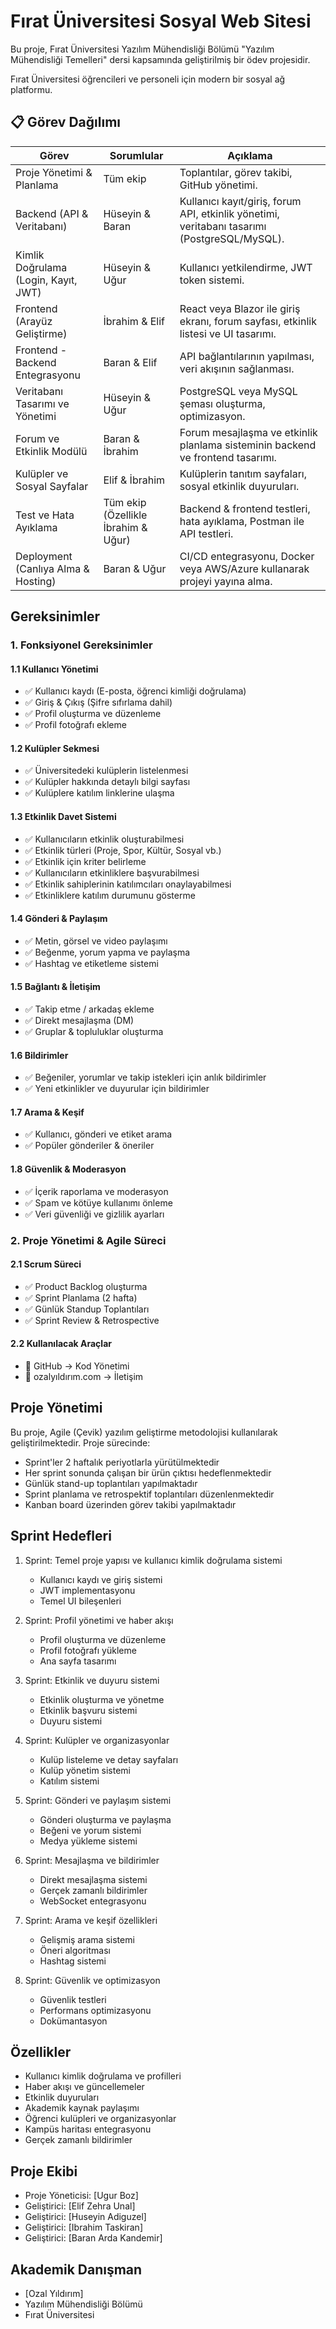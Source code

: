 # Fırat Üniversitesi Sosyal Web Sitesi

Bu proje, Fırat Üniversitesi Yazılım Mühendisliği Bölümü "Yazılım Mühendisliği Temelleri" dersi kapsamında geliştirilmiş bir ödev projesidir.

Fırat Üniversitesi öğrencileri ve personeli için modern bir sosyal ağ platformu.

## 📋 Görev Dağılımı

| Görev | Sorumlular | Açıklama |
|-------|------------|-----------|
| Proje Yönetimi & Planlama | Tüm ekip | Toplantılar, görev takibi, GitHub yönetimi. |
| Backend (API & Veritabanı) | Hüseyin & Baran | Kullanıcı kayıt/giriş, forum API, etkinlik yönetimi, veritabanı tasarımı (PostgreSQL/MySQL). |
| Kimlik Doğrulama (Login, Kayıt, JWT) | Hüseyin & Uğur | Kullanıcı yetkilendirme, JWT token sistemi. |
| Frontend (Arayüz Geliştirme) | İbrahim & Elif | React veya Blazor ile giriş ekranı, forum sayfası, etkinlik listesi ve UI tasarımı. |
| Frontend - Backend Entegrasyonu | Baran & Elif | API bağlantılarının yapılması, veri akışının sağlanması. |
| Veritabanı Tasarımı ve Yönetimi | Hüseyin & Uğur | PostgreSQL veya MySQL şeması oluşturma, optimizasyon. |
| Forum ve Etkinlik Modülü | Baran & İbrahim | Forum mesajlaşma ve etkinlik planlama sisteminin backend ve frontend tasarımı. |
| Kulüpler ve Sosyal Sayfalar | Elif & İbrahim | Kulüplerin tanıtım sayfaları, sosyal etkinlik duyuruları. |
| Test ve Hata Ayıklama | Tüm ekip (Özellikle İbrahim & Uğur) | Backend & frontend testleri, hata ayıklama, Postman ile API testleri. |
| Deployment (Canlıya Alma & Hosting) | Baran & Uğur | CI/CD entegrasyonu, Docker veya AWS/Azure kullanarak projeyi yayına alma. |

## Gereksinimler

### 1. Fonksiyonel Gereksinimler

#### 1.1 Kullanıcı Yönetimi
- ✅ Kullanıcı kaydı (E-posta, öğrenci kimliği doğrulama)
- ✅ Giriş & Çıkış (Şifre sıfırlama dahil)
- ✅ Profil oluşturma ve düzenleme
- ✅ Profil fotoğrafı ekleme

#### 1.2 Kulüpler Sekmesi
- ✅ Üniversitedeki kulüplerin listelenmesi
- ✅ Kulüpler hakkında detaylı bilgi sayfası
- ✅ Kulüplere katılım linklerine ulaşma

#### 1.3 Etkinlik Davet Sistemi
- ✅ Kullanıcıların etkinlik oluşturabilmesi
- ✅ Etkinlik türleri (Proje, Spor, Kültür, Sosyal vb.)
- ✅ Etkinlik için kriter belirleme
- ✅ Kullanıcıların etkinliklere başvurabilmesi
- ✅ Etkinlik sahiplerinin katılımcıları onaylayabilmesi
- ✅ Etkinliklere katılım durumunu gösterme

#### 1.4 Gönderi & Paylaşım
- ✅ Metin, görsel ve video paylaşımı
- ✅ Beğenme, yorum yapma ve paylaşma
- ✅ Hashtag ve etiketleme sistemi

#### 1.5 Bağlantı & İletişim
- ✅ Takip etme / arkadaş ekleme
- ✅ Direkt mesajlaşma (DM)
- ✅ Gruplar & topluluklar oluşturma

#### 1.6 Bildirimler
- ✅ Beğeniler, yorumlar ve takip istekleri için anlık bildirimler
- ✅ Yeni etkinlikler ve duyurular için bildirimler

#### 1.7 Arama & Keşif
- ✅ Kullanıcı, gönderi ve etiket arama
- ✅ Popüler gönderiler & öneriler

#### 1.8 Güvenlik & Moderasyon
- ✅ İçerik raporlama ve moderasyon
- ✅ Spam ve kötüye kullanımı önleme
- ✅ Veri güvenliği ve gizlilik ayarları


### 2. Proje Yönetimi & Agile Süreci

#### 2.1 Scrum Süreci
- ✅ Product Backlog oluşturma
- ✅ Sprint Planlama (2 hafta)
- ✅ Günlük Standup Toplantıları
- ✅ Sprint Review & Retrospective

#### 2.2 Kullanılacak Araçlar
- 📌 GitHub → Kod Yönetimi
- 📌 ozalyıldırım.com → İletişim

## Proje Yönetimi

Bu proje, Agile (Çevik) yazılım geliştirme metodolojisi kullanılarak geliştirilmektedir. Proje sürecinde:

- Sprint'ler 2 haftalık periyotlarla yürütülmektedir
- Her sprint sonunda çalışan bir ürün çıktısı hedeflenmektedir
- Günlük stand-up toplantıları yapılmaktadır
- Sprint planlama ve retrospektif toplantıları düzenlenmektedir
- Kanban board üzerinden görev takibi yapılmaktadır

## Sprint Hedefleri

1. Sprint: Temel proje yapısı ve kullanıcı kimlik doğrulama sistemi
   - Kullanıcı kaydı ve giriş sistemi
   - JWT implementasyonu
   - Temel UI bileşenleri

2. Sprint: Profil yönetimi ve haber akışı
   - Profil oluşturma ve düzenleme
   - Profil fotoğrafı yükleme
   - Ana sayfa tasarımı

3. Sprint: Etkinlik ve duyuru sistemi
   - Etkinlik oluşturma ve yönetme
   - Etkinlik başvuru sistemi
   - Duyuru sistemi

4. Sprint: Kulüpler ve organizasyonlar
   - Kulüp listeleme ve detay sayfaları
   - Kulüp yönetim sistemi
   - Katılım sistemi

5. Sprint: Gönderi ve paylaşım sistemi
   - Gönderi oluşturma ve paylaşma
   - Beğeni ve yorum sistemi
   - Medya yükleme sistemi

6. Sprint: Mesajlaşma ve bildirimler
   - Direkt mesajlaşma sistemi
   - Gerçek zamanlı bildirimler
   - WebSocket entegrasyonu

7. Sprint: Arama ve keşif özellikleri
   - Gelişmiş arama sistemi
   - Öneri algoritması
   - Hashtag sistemi

8. Sprint: Güvenlik ve optimizasyon
   - Güvenlik testleri
   - Performans optimizasyonu
   - Dokümantasyon

## Özellikler

- Kullanıcı kimlik doğrulama ve profilleri
- Haber akışı ve güncellemeler
- Etkinlik duyuruları
- Akademik kaynak paylaşımı
- Öğrenci kulüpleri ve organizasyonlar
- Kampüs haritası entegrasyonu
- Gerçek zamanlı bildirimler


## Proje Ekibi

- Proje Yöneticisi: [Ugur Boz]
- Geliştirici: [Elif Zehra Unal]
- Geliştirici: [Huseyin Adiguzel]
- Geliştirici: [Ibrahim Taskiran]
- Geliştirici: [Baran Arda Kandemir]

## Akademik Danışman

- [Ozal Yıldırım]
- Yazılım Mühendisliği Bölümü
- Fırat Üniversitesi
